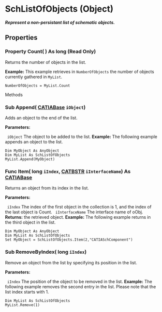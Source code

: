 # SchListOfObjects (Object)

**_Represent a non-persistant list of schematic objects._**

## Properties

### Property **Count**( ) As long (Read Only)

Returns the number of objects in the list.

**Example:**      This example retrieves in `NumberOfObjects` the number of objects currently gathered in `MyList`.

```VBScript
NumberOfObjects = MyList.Count

```

Methods

### Sub **Append**( [CATIABase](../System/interface_AnyObject_17321.md)  `iObject`)

Adds an object to the end of the list.

**Parameters:**

` iObject`      The object to be added to the list.
**Example:**      The following example appends an object to the list.

```VBScript
Dim MyObject As AnyObject
Dim MyList As SchListOfObjects
MyList.Append(MyObject)

```

### Func **Item**( long  `iIndex`,  [CATBSTR](../System/typedef_CATBSTR_8129.md)  `iInterfaceName`) As [CATIABase](../System/interface_AnyObject_17321.md)

Returns an object from its index in the list.

**Parameters:**

` iIndex`      The index of the first object in the collection is 1, and the index of the last object is Count.
` iInterfaceName`      The interface name of oObj.
**Returns:**      the retrieved object.  **Example:**      The following example returns in the third object in the list.

```VBScript
Dim MyObject As AnyObject
Dim MyList As SchListOfObjects
Set MyObject = SchListOfObjects.Item(2,"CATIASchComponent")

```

### Sub **RemoveByIndex**( long  `iIndex`)

Remove an object from the list by specifying its position in the list.

**Parameters:**

` iIndex`      The position of the object to be removed in the list.
**Example:**      The following example removes the second entry in the list. Please note that the list index starts with 1.

```VBScript
Dim MyList As SchListOfObjects
MyList.Remove(1)

```